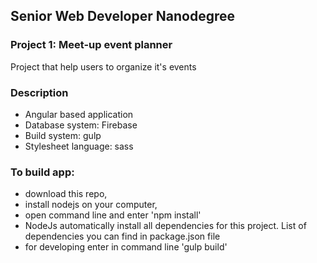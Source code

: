 ## Senior Web Developer Nanodegree
### Project 1: Meet-up event planner

Project that help users to organize it's events

### Description
- Angular based application
- Database system: Firebase
- Build system: gulp
- Stylesheet language: sass


### To build app:
- download this repo,
- install nodejs on your computer,
- open command line and enter 'npm install'
- NodeJs automatically install all dependencies for this project. List of dependencies you can find in package.json file
- for developing enter in command line 'gulp build'





